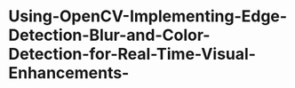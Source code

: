 # Using-OpenCV-Implementing-Edge-Detection-Blur-and-Color-Detection-for-Real-Time-Visual-Enhancements-